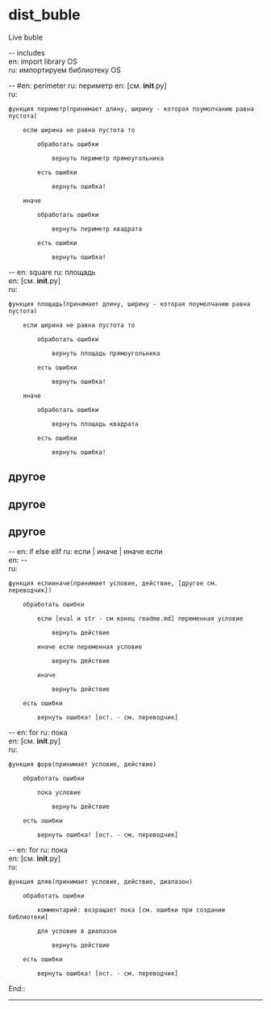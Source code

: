 # dist_buble  
Live buble  
  
-- includes  
en: import library OS  
ru: импортируем библиотеку OS  
  
-- #en: perimeter ru: периметр 
en: [см. __init__.py]  
ru:  

	функция периметр(принимает длину, ширину - которая поумолчанию равна пустота)  

		если ширина не равна пустота то  

			обработать ошибки  

				вернуть периметр прямоугольника  

			есть ошибки  

				вернуть ошибка!  

		иначе  

			обработать ошибки  

				вернуть периметр квадрата  

			есть ошибки  

				вернуть ошибка!  
  
-- en: square ru: площадь  
en: [см. __init__.py]  
ru:  

	функция площадь(принимает длину, ширину - которая поумолчанию равна пустота)  
 
		если ширина не равна пустота то  
  
			обработать ошибки  
   
				вернуть площадь прямоугольника  
    
			есть ошибки  
   
				вернуть ошибка!  
    
		иначе  
  
			обработать ошибки  
   
				вернуть площадь квадрата  
    
			есть ошибки  
   
				вернуть ошибка!  
    
  
 ## другое
 ## другое  
 ## другое 
  
-- en: if else elif ru: если | иначе | иначе если  
en: --  
ru:  

	функция еслииначе(принимает условие, действие, [другое см. переводчик])  
 
		обработать ошибки  
  
			если [eval и str - см конец readme.md] переменная условие  
   
				вернуть действие  
    
			иначе если переменная условие  
   
				вернуть действие  
    
			иначе  
   
				вернуть действие  
    
		есть ошибки  
  
			вернуть ошибка! [ост. - см. переводчик] 
   
			  
-- en: for ru: пока  
en: [см. __init__.py]  
ru:  

	функция форв(принимает условие, действие)
 
		обработать ошибки  
  
			пока условие  
   
				вернуть действие  
    
		есть ошибки  
  
			вернуть ошибка! [ост. - см. переводчик]  
   
			
-- en: for ru: пока  
en: [см. __init__.py]  
ru:  

	функция дляв(принимает условие, действие, диапазон)  
 
		обработать ошибки  
  
			комментарий: возращает пока [см. ошибки при создании библиотеки]  
   
			для условие в диапазон  
   
				вернуть действие  
    
		есть ошибки  
  
			вернуть ошибка! [ост. - см. переводчик]  
End::

--------------------------------------------------------  
